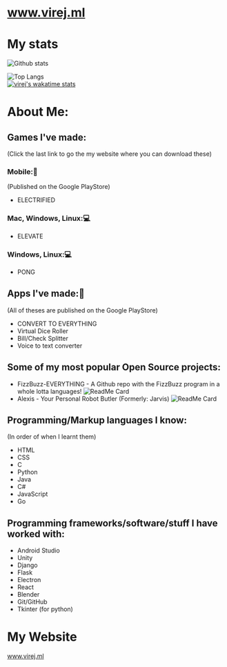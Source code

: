 # www.virej.ml

# My stats
![Github stats](https://github-readme-stats.vercel.app/api?username=virejdasani&count_private=true&show_icons=true&theme=radical&layout=compact)
<!--Hiding languages not written by me (They are auto generated in unity or contributed by someone else) -->
![Top Langs](https://github-readme-stats.vercel.app/api/top-langs/?username=virejdasani&layout=compact&langs_count=6&hide=Mathematica,ShaderLab,GLSL,HLSL&theme=radical&exclude_repo=Planet-Portal,OverheatingChaosGame,FizzBuzz-EVERYTHING,ELEVATEgame,Eltusa1,Eltusa2,Eltusa3,Eltusa,AR-RR,ELECTRIFIED)                   
[![virej's wakatime stats](https://github-readme-stats.vercel.app/api/wakatime?username=virejdasani)](https://github.com/anuraghazra/github-readme-stats)

# About Me:

## Games I've made:
(Click the last link to go the my website where you can download these)

### Mobile:📱
(Published on the Google PlayStore)
- ELECTRIFIED

### Mac, Windows, Linux:💻
- ELEVATE

### Windows, Linux:💻
- PONG


## Apps I've made:📱
(All of theses are published on the Google PlayStore)

- CONVERT TO EVERYTHING
- Virtual Dice Roller
- Bill/Check Splitter
- Voice to text converter


## Some of my most popular Open Source projects:
- FizzBuzz-EVERYTHING - A Github repo with the FizzBuzz program in a whole lotta languages!
![ReadMe Card](https://github-readme-stats.vercel.app/api/pin/?username=virejdasani&repo=FizzBuzz-EVERYTHING)
- Alexis - Your Personal Robot Butler (Formerly: Jarvis) 
![ReadMe Card](https://github-readme-stats.vercel.app/api/pin/?username=virejdasani&repo=alexis)



## Programming/Markup languages I know:
(In order of when I learnt them)

- HTML
- CSS
- C
- Python
- Java
- C#
- JavaScript
- Go


## Programming frameworks/software/stuff I have worked with:
- Android Studio
- Unity
- Django
- Flask
- Electron
- React
- Blender
- Git/GitHub
- Tkinter (for python)

# My Website
www.virej.ml
